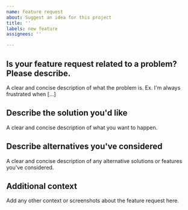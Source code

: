 ```yaml
---
name: Feature request
about: Suggest an idea for this project
title: ''
labels: new feature
assignees: ''

---
```


<!--
IF YOU ARE POSTING A QUESTION HOW TO USE MINEFLAYER,
PLEASE ASK ON OUR DISCORD SERVER.

https://discord.gg/eybmzRR
-->

## Is your feature request related to a problem? Please describe.
A clear and concise description of what the problem is. Ex. I'm always frustrated when [...]

## Describe the solution you'd like
A clear and concise description of what you want to happen.

## Describe alternatives you've considered
A clear and concise description of any alternative solutions or features you've considered.

## Additional context
Add any other context or screenshots about the feature request here.
